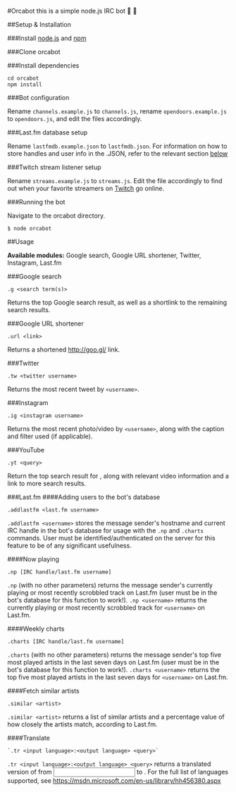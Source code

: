#Orcabot
this is a simple node.js IRC bot :whale: :whale2:

##Setup & Installation

###Install [node.js](http://nodejs.org/) and [npm](https://npmjs.org/)

###Clone orcabot

###Install dependencies
```
cd orcabot
npm install
```

###Bot configuration

Rename `channels.example.js` to `channels.js`, rename `opendoors.example.js` to `opendoors.js`, and edit the files accordingly.

###Last.fm database setup

Rename `lastfmdb.example.json` to `lastfmdb.json`. For information on how to store handles and user info in the .JSON, refer to the relevant section [below](https://github.com/emyarod/orcabot#adding-users-to-the-bots-database)

###Twitch stream listener setup

Rename `streams.example.js` to `streams.js`. Edit the file accordingly to find out when your favorite streamers on [Twitch](http://twitch.tv) go online.

###Running the bot

Navigate to the orcabot directory.
```
$ node orcabot
```

##Usage

**Available modules:** Google search, Google URL shortener, Twitter, Instagram, Last.fm

###Google search
```
.g <search term(s)>
```
Returns the top Google search result, as well as a shortlink to the remaining search results.

###Google URL shortener
```
.url <link>
```
Returns a shortened http://goo.gl/ link.

###Twitter
```
.tw <twitter username>
```
Returns the most recent tweet by `<username>`.

###Instagram
```
.ig <instagram username>
```
Returns the most recent photo/video by `<username>`, along with the caption and filter used (if applicable).

###YouTube
```
.yt <query>
```
Return the top search result for <query>, along with relevant video information and a link to more search results.

###Last.fm
####Adding users to the bot's database
```
.addlastfm <last.fm username>
```
`.addlastfm <username>` stores the message sender's hostname and current IRC handle in the bot's database for usage with the `.np` and `.charts` commands. User must be identified/authenticated on the server for this feature to be of any significant usefulness.

####Now playing
```
.np [IRC handle/last.fm username]
```
`.np` (with no other parameters) returns the message sender's currently playing or most recently scrobbled track on Last.fm (user must be in the bot's database for this function to work!).
`.np <username>` returns the currently playing or most recently scrobbled track for `<username>` on Last.fm.

####Weekly charts
```
.charts [IRC handle/last.fm username]
```
`.charts` (with no other parameters) returns the message sender's top five most played artists in the last seven days on Last.fm (user must be in the bot's database for this function to work!).
`.charts <username>` returns the top five most played artists in the last seven days for `<username>` on Last.fm.

####Fetch similar artists
```
.similar <artist>
```
`.similar <artist>` returns a list of similar artists and a percentage value of how closely the artists match, according to Last.fm.

####Translate
```
`.tr <input language>:<output language> <query>`
```
`.tr <input language>:<output language> <query>` returns a translated version of <query> from <input language> to <output language>. For the full list of languages supported, see https://msdn.microsoft.com/en-us/library/hh456380.aspx